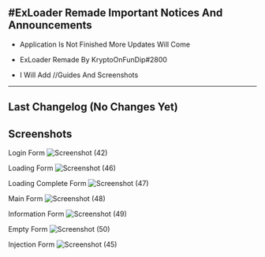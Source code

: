 #ExLoader Remade
Important Notices And Announcements
------------------------------------------------------------------------------------------------------------
- Application Is Not Finished More Updates Will Come

- ExLoader Remade By KryptoOnFunDip#2800

- I Will Add //Guides And Screenshots

-------------------------------------------------------------------------------------------------------------
Last Changelog (No Changes Yet)
-------------------------------------------------------------------------------------------------------------

Screenshots
-------------------------------------------------------------------------------------------------------------
Login Form
![Screenshot (42)](https://user-images.githubusercontent.com/83477843/124200817-199d9880-da8b-11eb-8a35-59c1d1396603.png)


Loading Form
![Screenshot (46)](https://user-images.githubusercontent.com/83477843/124206048-60918b00-da97-11eb-80be-a2fe100779fe.png)


Loading Complete Form
![Screenshot (47)](https://user-images.githubusercontent.com/83477843/124206070-6a1af300-da97-11eb-8ce6-edcfd278d4ce.png)


Main Form
![Screenshot (48)](https://user-images.githubusercontent.com/83477843/124212112-39d95180-daa3-11eb-9203-2c5083aa176f.png)


Information Form
![Screenshot (49)](https://user-images.githubusercontent.com/83477843/124212141-48c00400-daa3-11eb-845f-b3fc2a7ec819.png)


Empty Form
![Screenshot (50)](https://user-images.githubusercontent.com/83477843/124212167-57a6b680-daa3-11eb-897e-f8ba72cb47cd.png)



Injection Form
![Screenshot (45)](https://user-images.githubusercontent.com/83477843/124200927-6a14f600-da8b-11eb-9295-5ca31cf67270.png)

